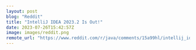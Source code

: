 ```yaml
---
layout: post
blog: "Reddit"
title: "IntelliJ IDEA 2023.2 Is Out!"
date: 2023-07-26T15:42:57Z
image: images/reddit.png
remote_url: "https://www.reddit.com/r/java/comments/15a99hl/intellij_idea_20232_is_out/"
---
```

